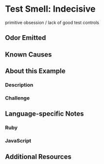 # Test Smell: Indecisive

primitive obsession / lack of good test controls

## Odor Emitted

## Known Causes

## About this Example

### Description

### Challenge

## Language-specific Notes

### Ruby

### JavaScript

## Additional Resources

